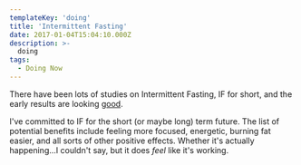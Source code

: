 ```yaml
---
templateKey: 'doing'
title: 'Intermittent Fasting'
date: 2017-01-04T15:04:10.000Z
description: >-
  doing
tags:
  - Doing Now
---
```


There have been lots of studies on Intermittent Fasting, IF for short, and the early results are looking [good](https://www.health.harvard.edu/blog/intermittent-fasting-surprising-update-2018062914156).

I've committed to IF for the short (or maybe long) term future. The list of potential benefits include feeling more focused, energetic, burning fat easier, and all sorts of other positive effects. Whether it's actually happening...I couldn't say, but it does _feel_ like it's working.
